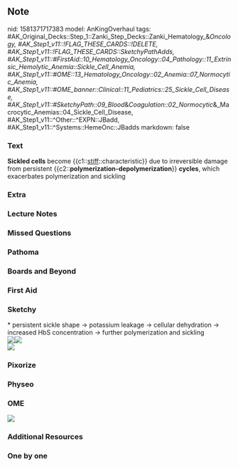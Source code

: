 ## Note
nid: 1581371717383
model: AnKingOverhaul
tags: #AK_Original_Decks::Step_1::Zanki_Step_Decks::Zanki_Hematology_&_Oncology, #AK_Step1_v11::!FLAG_THESE_CARDS::!DELETE, #AK_Step1_v11::!FLAG_THESE_CARDS::SketchyPathAdds, #AK_Step1_v11::#FirstAid::10_Hematology_Oncology::04_Pathology::11_Extrinsic_Hemolytic_Anemia::Sickle_Cell_Anemia, #AK_Step1_v11::#OME::13_Hematology_Oncology::02_Anemia::07_Normocytic_Anemia, #AK_Step1_v11::#OME_banner::Clinical::11_Pediatrics::25_Sickle_Cell_Disease, #AK_Step1_v11::#SketchyPath::09_Blood_&_Coagulation::02_Normocytic_&_Macrocytic_Anemias::04_Sickle_Cell_Disease, #AK_Step1_v11::^Other::^EXPN::JBadd, #AK_Step1_v11::^Systems::HemeOnc::JBadds
markdown: false

### Text
<b>Sickled cells</b> become {{c1::<u>stiff</u>::characteristic}}
due to irreversible damage from persistent
{{c2::<b>polymerization-depolymerization</b>}} <b>cycles</b>, which
exacerbates polymerization and sickling

### Extra


### Lecture Notes


### Missed Questions


### Pathoma


### Boards and Beyond


### First Aid


### Sketchy
<div>
  * persistent sickle shape -> potassium leakage -> cellular
  dehydration -> increased HbS concentration -> further
  polymerization and sickling
</div><img src=
"Screen%20Shot%202020-02-10%20at%204.58.40%20PM.JPG"><img src=
"Screen%20Shot%202020-02-10%20at%204.58.33%20PM.JPG">
<div><img src="Zoverall%20picture%20(70)_1566160514431.JPG"></div>

### Pixorize


### Physeo


### OME
<div class="ome-widget">
  <a href=
  "https://onlinemeded.org/spa/pediatrics/sickle-cell-disease/acquire?ref=anki">
  <img src="_OME_AnkiFlashcards_Lesson_6.png"></a>
</div>

### Additional Resources


### One by one

